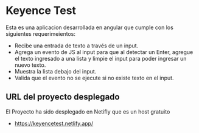 # Keyence Test

Esta es una aplicacion desarrollada en angular que cumple con los siguientes requerimeientos:

* Recibe una entrada de texto a través de un input.
* Agrega un evento de JS al input para que al detectar un Enter, agregue el texto ingresado a una lista y limpie el input para poder ingresar un nuevo texto.
* Muestra la lista debajo del input.
* Valida que el evento no se ejecute si no existe texto en el input.

## URL del proyecto desplegado 
El Proyecto ha sido desplegado en Netifly que es un host gratuito
+ https://keyencetest.netlify.app/



